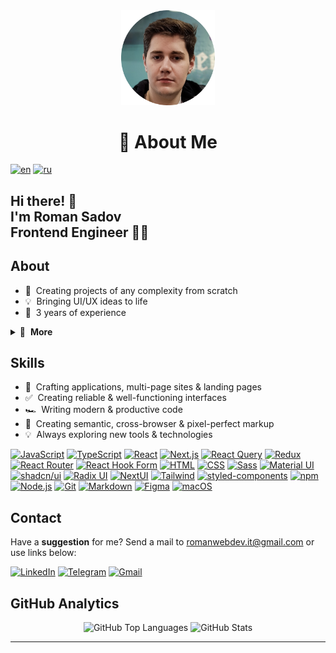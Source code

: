 <div align="center">
    <img width="150" src="avatar.png" alt="Logo" />
</div>

<h1 align="center">💫 About Me</h1>

[![en](https://img.shields.io/badge/lang-English%20%F0%9F%87%AC%F0%9F%87%A7-white)](README.md)
[![ru](https://img.shields.io/badge/%D1%8F%D0%B7%D1%8B%D0%BA-%D0%A0%D1%83%D1%81%D1%81%D0%BA%D0%B8%D0%B9%20%F0%9F%87%B7%F0%9F%87%BA-white)](README-RU.md)

## Hi there! 👋<br>I'm Roman Sadov<br>Frontend Engineer 👨‍💻

## About

- 🚀 &nbsp;Creating projects of any complexity from scratch
- 💡 &nbsp;Bringing UI/UX ideas to life
- 💼 &nbsp;3 years of experience

<details>
  <summary>🔽 &nbsp;<strong>More</strong></summary>

- 🐥 &nbsp;Secretly a duck debugger
- 👔 &nbsp;Organized & standalone
- 🤓 &nbsp;Love to code
- 🌱 &nbsp;Constantly learning
- 📐 &nbsp;Prone to perfectionism
- 🎓 &nbsp;Higher educations
- ☕️ &nbsp;Coffee lover
- 🦄 &nbsp;Believes in unicorns (and clean code)

</details>

## Skills

- 👾 &nbsp;Crafting applications, multi-page sites & landing pages
- ✅ &nbsp;Creating reliable & well-functioning interfaces
- 🏎 &nbsp;Writing modern & productive code
- 🎨 &nbsp;Creating semantic, cross-browser & pixel-perfect markup
- 💡 &nbsp;Always exploring new tools & technologies

[![JavaScript](https://img.shields.io/badge/-JavaScript-282828?logo=javascript&logoColor=f7df1e)](https://developer.mozilla.org/en-US/docs/Web/JavaScript)
[![TypeScript](https://img.shields.io/badge/-TypeScript-282828?logo=typescript&logoColor=3178c6)](https://www.typescriptlang.org/)
[![React](https://img.shields.io/badge/-React-282828?logo=react&logoColor=61dafb)](https://reactjs.org/)
[![Next.js](https://img.shields.io/badge/-Next.js-282828?logo=nextdotjs&logoColor=fff)](https://nextjs.org/)
[![React Query](https://img.shields.io/badge/-React_Query-282828?logo=reactquery&logoColor=ff4154)](https://tanstack.com/query/v3/)
[![Redux](https://img.shields.io/badge/-Redux-282828?logo=redux&logoColor=764abc)](https://redux.js.org/)
[![React Router](https://img.shields.io/badge/-React_Router-282828?logo=reactrouter&logoColor=CA4245)](https://reactrouter.com/)
[![React Hook Form](https://img.shields.io/badge/-React_Hook_Form-282828?logo=reacthookform&logoColor=EC5990)](https://react-hook-form.com/)
[![HTML](https://img.shields.io/badge/-HTML-282828?logo=html5&logoColor=e34f26)](https://developer.mozilla.org/en-US/docs/Web/HTML)
[![CSS](https://img.shields.io/badge/-CSS-282828?logo=css3&logoColor=1572b6)](https://developer.mozilla.org/en-US/docs/Web/CSS)
[![Sass](https://img.shields.io/badge/-Sass-282828?logo=sass&logoColor=cc6699)](https://sass-lang.com/)
[![Material UI](https://img.shields.io/badge/-Material_UI-282828?logo=MUI&logoColor=0081cb)](https://mui.com/)
[![shadcn/ui](https://img.shields.io/badge/-shadcn/ui-282828?logo=shadcnui&logoColor=fff)](https://ui.shadcn.com/)
[![Radix UI](https://img.shields.io/badge/-Radix_UI-282828?logo=radixui&logoColor=fff)](https://www.radix-ui.com/)
[![NextUI](https://img.shields.io/badge/-NextUI-282828?logo=nextui&logoColor=fff)](https://nextui.org/)
[![Tailwind](https://img.shields.io/badge/-Tailwind-282828?logo=tailwindcss&logoColor=35bdf7)](https://tailwindcss.com/)
[![styled-components](https://img.shields.io/badge/-styled_components-282828?logo=styledcomponents&logoColor=fff)](https://styled-components.com/)
[![npm](https://img.shields.io/badge/-npm-282828?logo=npm&logoColor=cc0100)](https://www.npmjs.com/)
[![Node.js](https://img.shields.io/badge/-Node.js-282828?logo=node.js&logoColor=339933)](https://nodejs.org/)
[![Git](https://img.shields.io/badge/-Git-282828?logo=git&logoColor=f05032)](https://git-scm.com/)
[![Markdown](https://img.shields.io/badge/-Markdown-282828?logo=markdown&logoColor=white)](https://www.markdownguide.org/)
[![Figma](https://img.shields.io/badge/-Figma-282828?logo=figma&logoColor=f24e1e)](https://www.figma.com/)
[![macOS](https://img.shields.io/badge/-macOS-282828?logo=macos&logoColor=white)](https://www.apple.com/macos/)

## Contact

Have a **suggestion** for me? Send a mail to romanwebdev.it@gmail.com or use links below:

[<img src="https://img.shields.io/badge/-LinkedIn-0a66c2?logo=linkedin&logoColor=white" alt="LinkedIn" />][linkedin]
[<img src="https://img.shields.io/badge/-Telegram-26a5e4?logo=telegram&logoColor=white" alt="Telegram" />][telegram]
[<img src="https://img.shields.io/badge/-Gmail-ea4335?logo=gmail&logoColor=white" alt="Gmail" />](mailto:romanwebdev.it@gmail.com)

## GitHub Analytics

<div align="center">
    <img src="https://github-readme-stats.vercel.app/api/top-langs/?username=roman-pixel&layout=compact&theme=tokyonight" alt="GitHub Top Languages" width="300" />
    <img src="https://github-readme-stats.vercel.app/api?username=roman-pixel&hide=prs,issues,contribs&show_icons=true&theme=tokyonight" alt="GitHub Stats" width="513" />
</div>

---

[linkedin]: https://www.linkedin.com/in/romanwebdev-it/
[telegram]: https://t.me/romanwebdev_it
